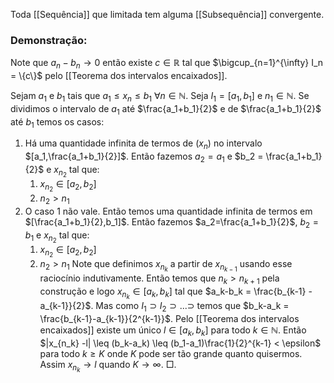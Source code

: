 Toda [[Sequência]] que limitada tem alguma [[Subsequência]] convergente.
### Demonstração:
Note que $a_n-b_n \to 0$ então existe $c\in \mathbb{R}$ tal que $\bigcup_{n=1}^{\infty} I_n = \{c\}$ pelo [[Teorema dos intervalos encaixados]].

Sejam $a_1$ e $b_1$ tais que $a_1 \leq x_n \leq b_1 \ \forall n\in \mathbb{N}$. Seja $I_1 = [a_1,b_1]$ e $n_1\in \mathbb{N}$. Se dividimos o intervalo de $a_1$ até $\frac{a_1+b_1}{2}$ e de $\frac{a_1+b_1}{2}$ até $b_1$ temos os casos:
1. Há uma quantidade infinita de termos de $(x_n)$ no intervalo $[a_1,\frac{a_1+b_1}{2}]$. Então fazemos $a_2=a_1$ e $b_2 = \frac{a_1+b_1}{2}$ e $x_{n_2}$ tal que:
	1. $x_{n_2}\in[a_2,b_2]$
	2. $n_2>n_1$
2. O caso 1 não vale. Então temos uma quantidade infinita de termos em $[\frac{a_1+b_1}{2},b_1]$. Então fazemos $a_2=\frac{a_1+b_1}{2}$,  $b_2 = b_1$ e $x_{n_2}$ tal que:
	1. $x_{n_2} \in [a_2,b_2]$
	2. $n_2>n_1$
Note que definimos $x_{n_k}$ a partir de $x_{n_{k-1}}$ usando esse raciocínio indutivamente. Então temos que $n_k>n_{k+1}$ pela construção e logo $x_{n_k}\in[a_k,b_k]$ tal que $a_k-b_k = \frac{b_{k-1} - a_{k-1}}{2}$. Mas como $I_1\supset I_2 \supset ...\supset$ temos que $b_k-a_k = \frac{b_{k-1}-a_{k-1}}{2^{k-1}}$. Pelo [[Teorema dos intervalos encaixados]] existe um único $l \in[a_k,b_k]$ para todo $k\in \mathbb{N}$. Então $|x_{n_k} -l| \leq (b_k-a_k) \leq (b_1-a_1)\frac{1}{2}^{k-1} < \epsilon$ para todo $k\geq K$ onde $K$ pode ser tão grande quanto quisermos. Assim $x_{n_k} \to l$ quando $K\to \infty$. $\Box$.  